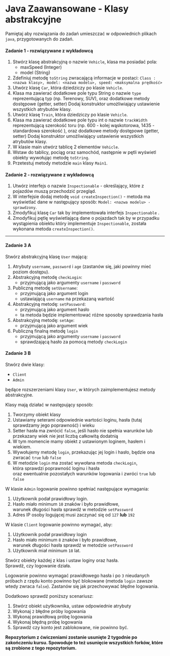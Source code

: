 #  Java Zaawansowane - Klasy abstrakcyjne
Pamiętaj aby rozwiązania do zadań umieszczać w odpowiednich plikach `java`, przygotowanych do zadań. 
 
#### Zadanie 1 - rozwiązywane z wykładowcą
1. Stwórz klasę abstrakcyjną o nazwie `Vehicle`, klasa ma posiadać pola:
    * maxSpeed (Integer)
    * model (String)
2. Zdefiniuj metodę `toString` zwracającą informacje w postaci:
`Class : <nazwa klasy>, model: <nazwa modelu>, speed: <maksymalna prędkość>`
3. Utwórz klasę `Car`, która dziedziczy po klasie `Vehicle`.
4. Klasa ma zawierać dodatkowe pole typu String o nazwie `type` reprezentującą typ (np. Terenowy, SUV), oraz dodatkowe metody dostępowe (getter, setter)
Dodaj konstruktor umożliwiający ustawienie wszystkich atrybutów klasy.
5. Utwórz klasę `Train`, która dziedziczy po klasie `Vehicle`. 
6. Klasa ma zawierać dodatkowe pole typu int o nazwie `trackWidth` reprezentującą szerokość toru (np. 600 - kolej wąskotorowa, 1435 - standardowa szerokość ), oraz dodatkowe metody dostępowe (getter, setter)
Dodaj konstruktor umożliwiający ustawienie wszystkich atrybutów klasy.
7. W klasie main utwórz tablicę 2 elementów `Vehicle`.
8. Wstaw do tablicy, pociąg oraz samochód, następnie w pętli wyświetl obiekty wywołując metodę `toString`. 
9. Przetestuj metody metodzie `main` klasy `Main1`.


#### Zadanie 2 - rozwiązywane z wykładowcą

1. Utwórz interfejs o nazwie `Inspectionable` - określający, które z pojazdów muszą przechodzić przegląd.
2. W interfejsie dodaj metodę `void createInspection()` - metoda ma wyświetlać dane w następujący sposób:
`Model: <nazwa modelu> - sprawdzony`.
3. Zmodyfikuj klasę `Car` tak by implementowała interfejs `Inspectionable` .
4. Zmodyfikuj pętlę wyświetlającą dane o pojazdach tak by w przypadku wystąpienia obiektu który implementuje `Inspectionable`, została wykonana metoda `createInspection()`.
-----------------------------------------------------------------------------

#### Zadanie 3 A 

Stwórz abstrakcyjną klasę `User` mającą:
1. Atrybuty `username`, `password` i `age` (zastanów się, jaki powinny mieć poziom dostępu).
2. Abstrakcyjną metodę `checkLogin`:
   * przyjmującą jako argumenty `username` i `password`
3. Publiczną metodę `setUsername`:
   * przyjmującą jako argument login
   * ustawiającą `username` na przekazaną wartość
4. Abstrakcyjną metodę: `setPassword`:
   * przyjmującą jako argument hasło
   * ta metoda będzie implementować różne sposoby sprawdzania hasła
4. Abstrakcyjną metodę: `setAge`:
   * przyjmującą jako argument wiek
5. Publiczną finalną metodę `login`
   * przyjmującą jako argumenty `username` i `password`
   * sprawdzającą hasło za pomocą metody `checkLogin`
     
#### Zadanie 3 B

Stwórz dwie klasy:  
* `Client`
* `Admin`  

będące rozszerzeniami klasy `User`, w których zaimplementujesz metody abstrakcyjne.  

Klasy mają działać w następujący sposób:  
1. Tworzymy obiekt klasy
2. Ustawiamy seterami odpowiednie wartości loginu, hasła (tutaj sprawdzamy jego poprawność) i wieku
3. Setter hasła ma zwrócić `false`, jeśli hasło nie spełnia warunków lub przekazany wiek nie jest liczbą całkowitą dodatnią
4. W tym momencie mamy obiekt z ustawionym loginem, hasłem i wiekiem.
5. Wywołujemy metodę `login`, przekazując jej login i hasło, będzie ona zwracać `true` lub `false`
6. W metodzie `login` ma zostać wywołana metoda `checkLogin`,  
   która sprawdzi poprawność loginu i hasła  
   oraz ewentualnie pozostałych warunków logowania i zwróci `true` lub `false`

W klasie `Admin` logowanie powinno spełniać następujące wymagania:
1. Użytkownik podał prawidłowy login.
2. Hasło miało minimum `10` znaków i było prawidłowe,  
   warunek długości hasła sprawdź w metodzie `setPassword`
3. Adres IP osoby logującej musi zaczynać się od `127` **lub** `192`

W klasie `Client` logowanie powinno wymagać, aby:
  1. Użytkownik podał prawidłowy login
  2. Hasło miało minimum `8` znaków i było prawidłowe,  
     warunek długości hasła sprawdź w metodzie `setPassword`
  3. Użytkownik miał minimum `18` lat.

Stwórz obiekty każdej z klas i ustaw loginy oraz hasła.  
Sprawdź, czy logowanie działa.  

Logowanie powinno wymagać prawidłowego hasła i po `3` nieudanych próbach z rzędu konto powinno być blokowane (metoda `login` zawsze wtedy zwraca `false`).
Zastanów się jak przechowywać błędne logowania.

Dodatkowo sprawdź poniższy scenariusz:  
1. Stwórz obiekt użytkownika, ustaw odpowiednie atrybuty
2. Wykonaj `2` błędne próby logowania
3. Wykonaj prawidłową próbę logowania
4. Wykonaj błędną próbę logowania
5. Sprawdź czy konto jest zablokowane, nie powinno być.

**Repozytorium z ćwiczeniami zostanie usunięte 2 tygodnie po zakończeniu kursu. Spowoduje to też usunięcie wszystkich forków, które są zrobione z tego repozytorium.**

